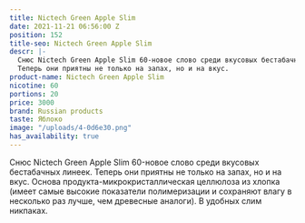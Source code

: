 ```yaml
---
title: Nictech Green Apple Slim
date: 2021-11-21 06:56:00 Z
position: 152
title-seo: Nictech Green Apple Slim
descr: |-
  Снюс Nictech Green Apple Slim 60-новое слово среди вкусовых бестабачных линеек.
  Теперь они приятны не только на запах, но и на вкус.
product-name: Nictech Green Apple Slim
nicotine: 60
portions: 20
price: 3000
brand: Russian products
taste: Яблоко
image: "/uploads/4-0d6e30.png"
has_availability: true
---
```


Снюс Nictech Green Apple Slim 60-новое слово среди вкусовых бестабачных линеек.
Теперь они приятны не только на запах, но и на вкус.
Основа продукта-микрокристаллическая целлюлоза из хлопка (имеет самые высокие показатели полимеризации и сохраняют влагу в несколько раз лучше, чем древесные аналоги).
В удобных слим никпаках.